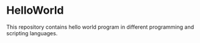 # HelloWorld
This repository contains hello world program in different programming and scripting languages.
